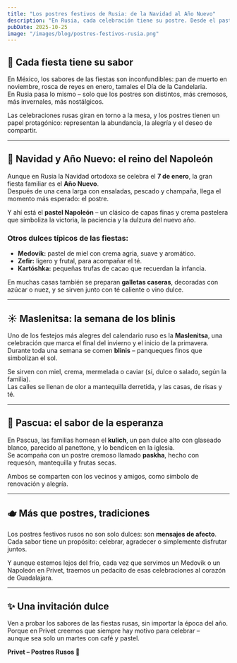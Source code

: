 ```yaml
---
title: "Los postres festivos de Rusia: de la Navidad al Año Nuevo"
description: "En Rusia, cada celebración tiene su postre. Desde el pastel Napoleón en Año Nuevo hasta los blinis de la Maslenitsa, los dulces cuentan la historia de cada fiesta."
pubDate: 2025-10-25
image: "/images/blog/postres-festivos-rusia.png"
---
```


## 🎉 Cada fiesta tiene su sabor

En México, los sabores de las fiestas son inconfundibles: pan de muerto en noviembre, rosca de reyes en enero, tamales el Día de la Candelaria.  
En Rusia pasa lo mismo – solo que los postres son distintos, más cremosos, más invernales, más nostálgicos.

Las celebraciones rusas giran en torno a la mesa, y los postres tienen un papel protagónico: representan la abundancia, la alegría y el deseo de compartir.

---

## 🎄 Navidad y Año Nuevo: el reino del Napoleón

Aunque en Rusia la Navidad ortodoxa se celebra el **7 de enero**, la gran fiesta familiar es el **Año Nuevo**.  
Después de una cena larga con ensaladas, pescado y champaña, llega el momento más esperado: el postre.

Y ahí está el **pastel Napoleón** – un clásico de capas finas y crema pastelera que simboliza la victoria, la paciencia y la dulzura del nuevo año.

### Otros dulces típicos de las fiestas:
- **Medovik:** pastel de miel con crema agria, suave y aromático.  
- **Zefir:** ligero y frutal, para acompañar el té.  
- **Kartóshka:** pequeñas trufas de cacao que recuerdan la infancia.  

En muchas casas también se preparan **galletas caseras**, decoradas con azúcar o nuez, y se sirven junto con té caliente o vino dulce.

---

## ☀️ Maslenitsa: la semana de los blinis

Uno de los festejos más alegres del calendario ruso es la **Maslenitsa**, una celebración que marca el final del invierno y el inicio de la primavera.  
Durante toda una semana se comen **blinis** – panqueques finos que simbolizan el sol.

Se sirven con miel, crema, mermelada o caviar (sí, dulce o salado, según la familia).  
Las calles se llenan de olor a mantequilla derretida, y las casas, de risas y té.

---

## 🐣 Pascua: el sabor de la esperanza

En Pascua, las familias hornean el **kulich**, un pan dulce alto con glaseado blanco, parecido al panettone, y lo bendicen en la iglesia.  
Se acompaña con un postre cremoso llamado **paskha**, hecho con requesón, mantequilla y frutas secas.

Ambos se comparten con los vecinos y amigos, como símbolo de renovación y alegría.

---

## 🫖 Más que postres, tradiciones

Los postres festivos rusos no son solo dulces: son **mensajes de afecto**.  
Cada sabor tiene un propósito: celebrar, agradecer o simplemente disfrutar juntos.

Y aunque estemos lejos del frío, cada vez que servimos un Medovik o un Napoleón en Privet, traemos un pedacito de esas celebraciones al corazón de Guadalajara.

---

## ✨ Una invitación dulce

Ven a probar los sabores de las fiestas rusas, sin importar la época del año.  
Porque en Privet creemos que siempre hay motivo para celebrar –  
aunque sea solo un martes con café y pastel.

**Privet – Postres Rusos 🎂**